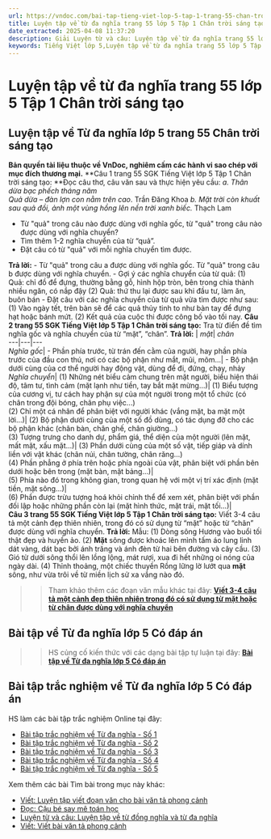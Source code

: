 ```yaml
---
url: https://vndoc.com/bai-tap-tieng-viet-lop-5-tap-1-trang-55-chan-troi-sang-tao-319440
title: Luyện tập về từ đa nghĩa trang 55 lớp 5 Tập 1 Chân trời sáng tạo - VnDoc.com
date_extracted: 2025-04-08 11:37:20
description: Giải Luyện từ và câu: Luyện tập về từ đa nghĩa trang 55 lớp 5 Tập 1 Chân trời sáng tạo gồm các phần hướng dẫn giải chi tiết, đầy đủ nhất chỉ có trên VnDoc. Mời các bạn tham khảo.
keywords: Tiếng Việt lớp 5,Luyện tập về từ đa nghĩa trang 55 lớp 5 Tập 1 Chân trời sáng tạo,Bài tập Tiếng Việt lớp 5 Tập 1 trang 55 Chân trời sáng tạo,Từ đa nghĩa lớp 5 Chân trời sáng tạo,Tiếng Việt lớp 5 trang 55 Tập 1 Chân trời sáng tạo,Luyện tập về từ đa nghĩa lớp 5,Luyện từ và câu Luyện tập về từ đa nghĩa lớp 5,Từ đa nghĩa lớp 5 trang 55 Tiếng Việt lớp 5 Chân trời sáng tạo,Tiếng Việt lớp 5 Tập 1,sgk Tiếng Việt lớp 5
---
```


# Luyện tập về từ đa nghĩa trang 55 lớp 5 Tập 1 Chân trời sáng tạo
## **Luyện tập về Từ đa nghĩa lớp 5 trang 55 Chân trời sáng tạo**
**Bản quyền tài liệu thuộc về VnDoc, nghiêm cấm các hành vi sao chép với mục đích thương mại.**
**Câu 1 trang 55 SGK Tiếng Việt lớp 5 Tập 1 Chân trời sáng tạo: **Đọc câu thơ, câu văn sau và thực hiện yêu cầu:
_a. Thân dừa bạc phếch tháng năm_  
 _Quả dừa – đàn lợn con nằm trên cao_.
Trần Đăng Khoa
 _b. Mặt trời còn khuất sau quả đồi, ảnh một vùng hồng lên nền trời xanh biếc._
Thạch Lam
  * Từ "quả" trong câu nào được dùng với nghĩa gốc, từ "quả" trong câu nào được dùng với nghĩa chuyển?
  * Tìm thêm 1-2 nghĩa chuyển của từ “quả”.
  * Đặt câu có từ "quả" với mỗi nghĩa chuyển tìm được.

**Trả lời:**
\- Từ "quả" trong câu a được dùng với nghĩa gốc. Từ "quả" trong câu b được dùng với nghĩa chuyển.
\- Gợi ý các nghĩa chuyển của từ quả:
\(1\) Quả: chỉ đồ để đựng, thường bằng gỗ, hình hộp tròn, bên trong chia thành nhiều ngăn, có nắp đậy
\(2\) Quả: thứ thu lại được sau khi đầu tư, làm ăn, buôn bán
\- Đặt câu với các nghĩa chuyển của từ quả vừa tìm được như sau:
\(1\) Vào ngày tết, trên bàn sẽ để các quả thủy tinh to như bàn tay để đựng hạt hoặc bánh mứt.
\(2\) Kết quả của cuộc thi được công bố vào tối nay.
**Câu 2 trang 55 SGK Tiếng Việt lớp 5 Tập 1 Chân trời sáng tạo:** Tra từ điển đề tìm nghĩa gốc và nghĩa chuyển của từ “mặt”, “chân”.
**Trả lời:**
| _mặt_|  _chân_  
---|---|---  
 _Nghĩa gốc_|  \- Phần phía trước, từ trán đến cằm của người, hay phần phía trước của đầu con thú, nơi có các bộ phận như mắt, mũi, mõm...| \- Bộ phận dưới cùng của cơ thể người hay động vật, dùng để đi, đứng, chạy, nhảy  
 _Nghĩa chuyển_| \(1\) Những nét biểu cảm chung trên mặt người, biểu hiện thái độ, tâm tư, tình cảm \(mặt lạnh như tiền, tay bắt mặt mừng...\)| \(1\) Biểu tượng của cương vị, tư cách hay phận sự của một người trong một tổ chức \(có chân trong đội bóng, chân phụ việc...\)  
\(2\) Chỉ một cá nhân để phân biệt với người khác \(vắng mặt, ba mặt một lời...\)| \(2\) Bộ phận dưới cùng của một số đồ dùng, có tác dụng đỡ cho các bộ phận khác \(chân bàn, chân ghế, chân giường...\)  
\(3\) Tượng trưng cho danh dự, phẩm giá, thể diện của một người \(lên mặt, mất mặt, xấu mặt...\)| \(3\) Phần dưới cùng của một số vật, tiếp giáp và dính liền với vật khác \(chân núi, chân tường, chân răng...\)  
\(4\) Phần phẳng ở phía trên hoặc phía ngoài của vật, phân biệt với phần bên dưới hoặc bên trong \(mặt bàn, mặt bảng...\)|   
\(5\) Phía nào đó trong không gian, trong quan hệ với một vị trí xác định \(mặt tiền, mặt sông...\)|   
\(6\) Phần được trừu tượng hoá khỏi chỉnh thể để xem xét, phân biệt với phần đối lập hoặc những phần còn lại \(mặt hình thức, mặt trái, mặt tối...\)|   
**Câu 3 trang 55 SGK Tiếng Việt lớp 5 Tập 1 Chân trời sáng tạo:** Viết 3-4 câu tả một cảnh đẹp thiên nhiên, trong đó có sử dụng từ “mặt” hoặc từ “chân” được dùng với nghĩa chuyển.
**Trả lời:**
Mẫu:
\(1\) Dòng sông Hương vào buổi tối thật đẹp và huyền ảo. \(2\) **Mặt** sông được khoác lên mình tấm áo lung linh dát vàng, dát bạc bởi ánh trăng và ánh đèn từ hai bên đường và cây cầu. \(3\) Gió từ dưới sông thổi lên lồng lộng, mát rượi, xua đi hết những oi nóng của ngày dài. \(4\) Thỉnh thoảng, một chiếc thuyền Rồng lững lờ lướt qua **mặt** sông, như vừa trôi về từ miền lịch sử xa vắng nào đó.
>> Tham khảo thêm các đoạn văn mẫu khác tại đây: [**Viết 3-4 câu tả một cảnh đẹp thiên nhiên trong đó có sử dụng từ mặt hoặc từ chân được dùng với nghĩa chuyển**](<https://vndoc.com/viet-3-4-cau-ta-mot-canh-dep-thien-nhien-trong-do-co-su-dung-tu-mat-hoac-tu-chan-duoc-dung-voi-nghia-chuyen-329470>)
## **Bài tập về Từ đa nghĩa lớp 5 Có đáp án**
>> HS củng cố kiến thức với các dạng bài tập tự luận tại đây: **[Bài tập về Từ đa nghĩa lớp 5 Có đáp án](<https://vndoc.com/bai-tap-ve-tu-nhieu-nghia-187069>)**
## **Bài tập trắc nghiệm về Từ đa nghĩa lớp 5 Có đáp án**
HS làm các bài tập trắc nghiệm Online tại đây:
  * [Bài tập trắc nghiệm về Từ đa nghĩa - Số 1](<https://vndoc.com/bai-tap-trac-nghiem-ve-tu-da-nghia-lop-5-324120>)
  * [Bài tập trắc nghiệm về Từ đa nghĩa - Số 2](<https://vndoc.com/bai-tap-trac-nghiem-ve-tu-da-nghia-lop-5-so-2-324130>)
  * [Bài tập trắc nghiệm về Từ đa nghĩa - Số 3](<https://vndoc.com/bai-tap-trac-nghiem-ve-tu-da-nghia-lop-5-so-3-327359>)
  * [Bài tập trắc nghiệm về Từ đa nghĩa - Số 4](<https://vndoc.com/bai-tap-trac-nghiem-ve-tu-da-nghia-lop-5-so-4-327360>)
  * [Bài tập trắc nghiệm về Từ đa nghĩa - Số 5](<https://vndoc.com/bai-tap-trac-nghiem-ve-tu-da-nghia-lop-5-so-5-327361>)

Xem thêm các bài Tìm bài trong mục này khác:
  * [Viết: Luyện tập viết đoạn văn cho bài văn tả phong cảnh](</bai-tap-tieng-viet-lop-5-tap-1-trang-56-chan-troi-sang-tao-319442>)
  * [Đọc: Cậu bé say mê toán học](</bai-tap-tieng-viet-lop-5-tap-1-trang-57-chan-troi-sang-tao-319444>)
  * [Luyện từ và câu: Luyện tập về từ đồng nghĩa và từ đa nghĩa](</bai-tap-tieng-viet-lop-5-tap-1-trang-58-chan-troi-sang-tao-319447>)
  * [Viết: Viết bài văn tả phong cảnh](</bai-tap-tieng-viet-lop-5-tap-1-trang-59-chan-troi-sang-tao-319452>)

